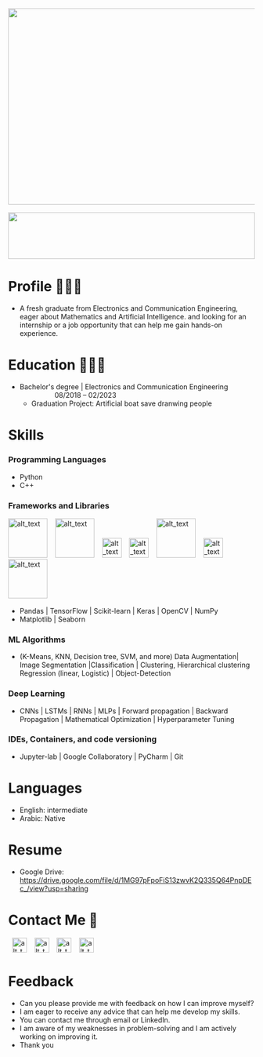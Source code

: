 <h3 align="center"><img align="center"src="https://media0.giphy.com/media/KVVgWtScb37USleUB3/giphy.gif?cid=ecf05e47mb0f479zvwh0dvlgezvine7aiv1j3j0bzf52t562&ep=v1_gifs_related&rid=giphy.gif&ct=g" width="1000" height="400"></h3>

<img src="https://github.com/Govindv7555/Govindv7555/blob/main/49e76e0596857673c5c80c85b84394c1.gif" width=100% height=95px>


# Profile 👨🏻‍💻

  - A fresh graduate from Electronics and Communication Engineering, eager about Mathematics and Artificial Intelligence. and looking for an internship or a job opportunity that can help me gain hands-on experience.

# Education 👨🏻‍🎓 

- Bachelor's degree | Electronics and Communication Engineering &nbsp;&nbsp;&nbsp;&nbsp;&nbsp;&nbsp;&nbsp;&nbsp;&nbsp;&nbsp;&nbsp;&nbsp;&nbsp;&nbsp;&nbsp;&nbsp;&nbsp; 08/2018 – 02/2023
  - Graduation Project: Artificial boat save dranwing people  

# Skills

### Programming Languages
- Python
- C++

### Frameworks and Libraries 
[<img alt="alt_text" width="80px" src="https://seeklogo.com/images/M/matplotlib-logo-AEB3DC9BB4-seeklogo.com.png" />](https://wa.me/qr/OITPULZ3JCHHB1)
&nbsp;&nbsp;
[<img alt="alt_text" width="80px" src="https://seeklogo.com/images/P/pandas-logo-56829C6445-seeklogo.com.png" />](https://wa.me/qr/OITPULZ3JCHHB1)
&nbsp;&nbsp;
[<img alt="alt_text" width="40px" src="https://seeklogo.com/images/T/tensorflow-logo-C69AEAC9D0-seeklogo.com.png" />](https://wa.me/qr/OITPULZ3JCHHB1)
&nbsp;&nbsp;
[<img alt="alt_text" width="40px" src="https://seeklogo.com/images/K/keras-logo-6B06C2FC2D-seeklogo.com.png" />](https://wa.me/qr/OITPULZ3JCHHB1)
&nbsp;&nbsp;
[<img alt="alt_text" width="80px" src="https://seeklogo.com/images/S/scikit-learn-logo-8766D07E2E-seeklogo.com.png" />](https://wa.me/qr/OITPULZ3JCHHB1)
&nbsp;&nbsp;
[<img alt="alt_text" width="40px" src="https://seeklogo.com/images/N/numpy-logo-479C24EC79-seeklogo.com.png" />](https://wa.me/qr/OITPULZ3JCHHB1)
&nbsp;&nbsp;
[<img alt="alt_text" width="80px" src="https://seeklogo.com/images/O/opencv-logo-2E094ACFAC-seeklogo.com.png" />](https://wa.me/qr/OITPULZ3JCHHB1)
&nbsp;&nbsp;
- Pandas | TensorFlow | Scikit-learn | Keras | OpenCV | NumPy 
-  Matplotlib | Seaborn 

### ML Algorithms

- (K-Means, KNN, Decision tree, SVM, and more)
Data Augmentation| Image Segmentation |Classification | Clustering, Hierarchical clustering 
Regression (linear, Logistic) | Object-Detection

### Deep Learning 

- CNNs | LSTMs | RNNs | MLPs | Forward propagation | Backward Propagation | Mathematical Optimization |
Hyperparameter Tuning

### IDEs, Containers, and code versioning 

- Jupyter-lab | Google Collaboratory |
PyCharm | Git

# Languages

- English: intermediate
- Arabic: Native 

# Resume 

- Google Drive: https://drive.google.com/file/d/1MG97pFpoFiS13zwvK2Q335Q64PnpDEc_/view?usp=sharing

# Contact Me 🔗

&nbsp;
[<img alt="alt_text" width="30px" src="https://cdn2.iconfinder.com/data/icons/social-media-2285/512/1_Whatsapp2_colored_svg-512.png" />](https://wa.me/qr/OITPULZ3JCHHB1)
&nbsp;&nbsp;
[<img alt="alt_text" width="30px" src="https://cdn2.iconfinder.com/data/icons/social-media-2285/512/1_Linkedin_unofficial_colored_svg-512.png" />](https://www.linkedin.com/in/bassem-ahmed-ahmed/)
&nbsp;&nbsp;
[<img alt="alt_text" width="30px" src="https://cdn4.iconfinder.com/data/icons/social-media-logos-6/512/112-gmail_email_mail-256.png" />](mailto:bassemahmed.am@gmail.com)
&nbsp;&nbsp;
[<img alt="alt_text" width="30px" src="https://cdn2.iconfinder.com/data/icons/social-media-2285/512/1_Facebook2_colored_svg-512.png" />](https://www.facebook.com/bassem.ahmed.7712/)

# Feedback

- Can you please provide me with feedback on how I can improve myself? 
- I am eager to receive any advice that can help me develop my skills. 
- You can contact me through email or LinkedIn. 
- I am aware of my weaknesses in problem-solving and I am actively working on improving it. 
- Thank you

